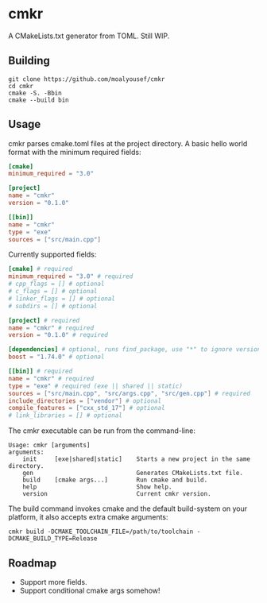 # cmkr

A CMakeLists.txt generator from TOML. Still WIP.

## Building
```
git clone https://github.com/moalyousef/cmkr
cd cmkr
cmake -S. -Bbin
cmake --build bin
```

## Usage
cmkr parses cmake.toml files at the project directory. A basic hello world format with the minimum required fields:
```toml
[cmake]
minimum_required = "3.0"

[project]
name = "cmkr"
version = "0.1.0"

[[bin]]
name = "cmkr"
type = "exe"
sources = ["src/main.cpp"]
```

Currently supported fields:
```toml
[cmake] # required
minimum_required = "3.0" # required
# cpp_flags = [] # optional
# c_flags = [] # optional
# linker_flags = [] # optional
# subdirs = [] # optional

[project] # required
name = "cmkr" # required
version = "0.1.0" # required

[dependencies] # optional, runs find_package, use "*" to ignore version
boost = "1.74.0" # optional

[[bin]] # required
name = "cmkr" # required
type = "exe" # required (exe || shared || static)
sources = ["src/main.cpp", "src/args.cpp", "src/gen.cpp"] # required
include_directories = ["vendor"] # optional
compile_features = ["cxx_std_17"] # optional
# link_libraries = [] # optional 
```

The cmkr executable can be run from the command-line:
```
Usage: cmkr [arguments]
arguments:
    init     [exe|shared|static]    Starts a new project in the same directory.
    gen                             Generates CMakeLists.txt file.
    build    [cmake args...]        Run cmake and build.
    help                            Show help.
    version                         Current cmkr version.
```
The build command invokes cmake and the default build-system on your platform, it also accepts extra cmake arguments:
```
cmkr build -DCMAKE_TOOLCHAIN_FILE=/path/to/toolchain -DCMAKE_BUILD_TYPE=Release 
```

## Roadmap
- Support more fields.
- Support conditional cmake args somehow!